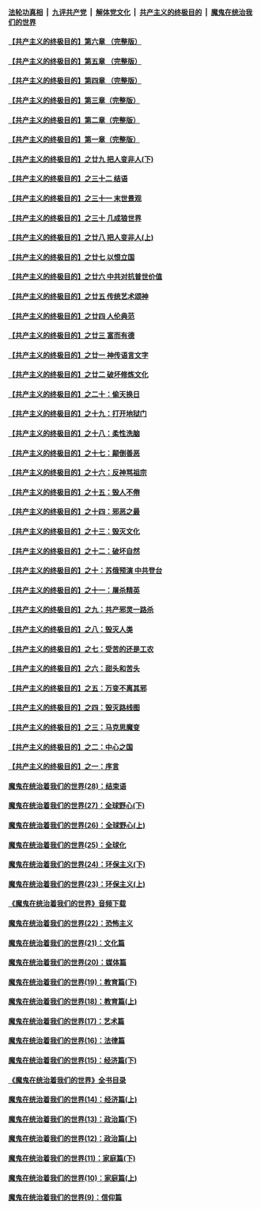 

####  [法轮功真相](../../../../basic/blob/master/README.md?t=06050231) &nbsp;|&nbsp; [九评共产党](../../../../9ping.md/blob/master/README.md?t=06050231) &nbsp;|&nbsp; [解体党文化](../../../../jtdwh.md/blob/master/README.md?t=06050231)  &nbsp;|&nbsp; [共产主义的终极目的](../../../../gczydzjmd.md/blob/master/README.md?t=06050231) &nbsp;|&nbsp; [魔鬼在统治我们的世界](../../../../mgztzwmdsj.md/blob/master/README.md?t=06050231) 

#### [【共产主义的终极目的】第六章 （完整版）](../pages/nsc422/n11428913.md?t=06050231) 

#### [【共产主义的终极目的】第五章 （完整版）](../pages/nsc422/n11428912.md?t=06050231) 

#### [【共产主义的终极目的】第四章 （完整版）](../pages/nsc422/n11428907.md?t=06050231) 

#### [【共产主义的终极目的】第三章（完整版）](../pages/nsc422/n11428848.md?t=06050231) 

#### [【共产主义的终极目的】第二章（完整版）](../pages/nsc422/n11428831.md?t=06050231) 

#### [【共产主义的终极目的】第一章（完整版）](../pages/nsc422/n11417651.md?t=06050231) 

#### [【共产主义的终极目的】之廿九 把人变非人(下)](../pages/nsc422/n11344140.md?t=06050231) 

#### [【共产主义的终极目的】之三十二 结语](../pages/nsc422/n11360535.md?t=06050231) 

#### [【共产主义的终极目的】之三十一 末世景观](../pages/nsc422/n11351129.md?t=06050231) 

#### [【共产主义的终极目的】之三十 几成狼世界](../pages/nsc422/n11348280.md?t=06050231) 

#### [【共产主义的终极目的】之廿八 把人变非人(上)](../pages/nsc422/n11340492.md?t=06050231) 

#### [【共产主义的终极目的】之廿七 以恨立国](../pages/nsc422/n11336944.md?t=06050231) 

#### [【共产主义的终极目的】之廿六 中共对抗普世价值](../pages/nsc422/n11324785.md?t=06050231) 

#### [【共产主义的终极目的】之廿五 传统艺术颂神](../pages/nsc422/n11296396.md?t=06050231) 

#### [【共产主义的终极目的】之廿四 人伦典范](../pages/nsc422/n11296397.md?t=06050231) 

#### [【共产主义的终极目的】之廿三 富而有德](../pages/nsc422/n11283598.md?t=06050231) 

#### [【共产主义的终极目的】之廿一 神传语言文字](../pages/nsc422/n11263265.md?t=06050231) 

#### [【共产主义的终极目的】之廿二 破坏修炼文化](../pages/nsc422/n11245728.md?t=06050231) 

#### [【共产主义的终极目的】之二十：偷天换日](../pages/nsc422/n11238846.md?t=06050231) 

#### [【共产主义的终极目的】之十九：打开地狱门](../pages/nsc422/n11206376.md?t=06050231) 

#### [【共产主义的终极目的】之十八：柔性洗脑](../pages/nsc422/n11199994.md?t=06050231) 

#### [【共产主义的终极目的】之十七：颠倒善恶](../pages/nsc422/n11179782.md?t=06050231) 

#### [【共产主义的终极目的】之十六：反神骂祖宗](../pages/nsc422/n11166798.md?t=06050231) 

#### [【共产主义的终极目的】之十五：毁人不倦](../pages/nsc422/n11166792.md?t=06050231) 

#### [【共产主义的终极目的】之十四：邪恶之最](../pages/nsc422/n11150249.md?t=06050231) 

#### [【共产主义的终极目的】之十三：毁灭文化](../pages/nsc422/n11135227.md?t=06050231) 

#### [【共产主义的终极目的】之十二：破坏自然](../pages/nsc422/n11135214.md?t=06050231) 

#### [【共产主义的终极目的】之十：苏俄预演 中共登台](../pages/nsc422/n11118424.md?t=06050231) 

#### [【共产主义的终极目的】之十一：屠杀精英](../pages/nsc422/n11118442.md?t=06050231) 

#### [【共产主义的终极目的】之九：共产邪灵一路杀](../pages/nsc422/n11114139.md?t=06050231) 

#### [【共产主义的终极目的】之八：毁灭人类](../pages/nsc422/n11108503.md?t=06050231) 

#### [【共产主义的终极目的】之七：受苦的还是工农](../pages/nsc422/n11101809.md?t=06050231) 

#### [【共产主义的终极目的】之六：甜头和苦头](../pages/nsc422/n11096971.md?t=06050231) 

#### [【共产主义的终极目的】之五：万变不离其邪](../pages/nsc422/n11091285.md?t=06050231) 

#### [【共产主义的终极目的】之四：毁灭路线图](../pages/nsc422/n11086284.md?t=06050231) 

#### [【共产主义的终极目的】之三：马克思魔变](../pages/nsc422/n11061941.md?t=06050231) 

#### [【共产主义的终极目的】之二：中心之国](../pages/nsc422/n11047728.md?t=06050231) 

#### [【共产主义的终极目的】之一：序言](../pages/nsc422/n11086077.md?t=06050231) 

#### [魔鬼在统治着我们的世界(28)：结束语](../pages/nsc422/n10936246.md?t=06050231) 

#### [魔鬼在统治着我们的世界(27)：全球野心(下)](../pages/nsc422/n10928319.md?t=06050231) 

#### [魔鬼在统治着我们的世界(26)：全球野心(上)](../pages/nsc422/n10900318.md?t=06050231) 

#### [魔鬼在统治着我们的世界(25)：全球化](../pages/nsc422/n10788205.md?t=06050231) 

#### [魔鬼在统治着我们的世界(24)：环保主义(下)](../pages/nsc422/n10695307.md?t=06050231) 

#### [魔鬼在统治着我们的世界(23)：环保主义(上)](../pages/nsc422/n10688613.md?t=06050231) 

#### [《魔鬼在统治着我们的世界》音频下载](../pages/nsc422/n10635553.md?t=06050231) 

#### [魔鬼在统治着我们的世界(22)：恐怖主义](../pages/nsc422/n10614727.md?t=06050231) 

#### [魔鬼在统治着我们的世界(21)：文化篇](../pages/nsc422/n10597706.md?t=06050231) 

#### [魔鬼在统治着我们的世界(20)：媒体篇](../pages/nsc422/n10586579.md?t=06050231) 

#### [魔鬼在统治着我们的世界(19)：教育篇(下)](../pages/nsc422/n10564808.md?t=06050231) 

#### [魔鬼在统治着我们的世界(18)：教育篇(上)](../pages/nsc422/n10526970.md?t=06050231) 

#### [魔鬼在统治着我们的世界(17)：艺术篇](../pages/nsc422/n10499093.md?t=06050231) 

#### [魔鬼在统治着我们的世界(16)：法律篇](../pages/nsc422/n10485969.md?t=06050231) 

#### [魔鬼在统治着我们的世界(15)：经济篇(下)](../pages/nsc422/n10469975.md?t=06050231) 

#### [《魔鬼在统治着我们的世界》全书目录](../pages/nsc422/n10464261.md?t=06050231) 

#### [魔鬼在统治着我们的世界(14)：经济篇(上)](../pages/nsc422/n10457370.md?t=06050231) 

#### [魔鬼在统治着我们的世界(13)：政治篇(下)](../pages/nsc422/n10448270.md?t=06050231) 

#### [魔鬼在统治着我们的世界(12)：政治篇(上)](../pages/nsc422/n10444576.md?t=06050231) 

#### [魔鬼在统治着我们的世界(11)：家庭篇(下)](../pages/nsc422/n10440961.md?t=06050231) 

#### [魔鬼在统治着我们的世界(10)：家庭篇(上)](../pages/nsc422/n10435448.md?t=06050231) 

#### [魔鬼在统治着我们的世界(9)：信仰篇](../pages/nsc422/n10432159.md?t=06050231) 

